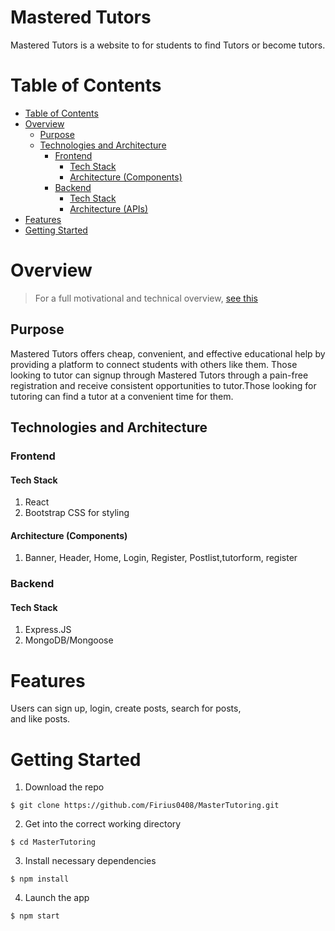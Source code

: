 # Mastered Tutors

<!-- [Visit the website] our websit link here  -->

Mastered Tutors is a website to for students to find Tutors or become tutors. 

# Table of Contents

- [Table of Contents](#table-of-contents)
- [Overview](#overview)
  - [Purpose](#purpose)
  - [Technologies and Architecture](#technologies-and-architecture)
    - [Frontend](#frontend)
      - [Tech Stack](#tech-stack)
      - [Architecture (Components)](#architecture-components)
    - [Backend](#back;end)
      - [Tech Stack](#tech-stack-1)
      - [Architecture (APIs)](#architecture-apis)
- [Features](#features)
- [Getting Started](#getting-started)
  
# Overview

> For a full motivational and technical overview, [see this](https://docs.google.com/document/d/1Bi95rcIHIHZSbaWN5iSHNnja8-2kWTVF6D5rMML8D34/edit?usp=sharing)

## Purpose

Mastered Tutors offers cheap, convenient, and effective educational help by providing a platform to 
connect students with others like them. Those looking to tutor can signup through Mastered Tutors through 
a pain-free registration and receive consistent opportunities to tutor.Those looking for tutoring can find
a tutor at a convenient time for them.

## Technologies and Architecture

### Frontend

#### Tech Stack

1. React
2. Bootstrap CSS for styling

#### Architecture (Components)

1. Banner, Header, Home, Login, Register, 
   Postlist,tutorform, register

### Backend

#### Tech Stack

1. Express.JS
2. MongoDB/Mongoose


# Features
Users can sign up, login, create posts, search for posts,  
and like posts.

# Getting Started

1. Download the repo

```
$ git clone https://github.com/Firius0408/MasterTutoring.git
```

2. Get into the correct working directory
```
$ cd MasterTutoring
```

3. Install necessary dependencies
```
$ npm install
```
4. Launch the app
```
$ npm start
```
